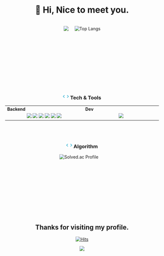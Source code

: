 <h1 align="center">
  👋 Hi, Nice to meet you.
</h1><br>

<div align="center" style="display: flex; justify-content: center; gap: 20px;">
  <!-- GitHub Stats -->
  <img src="https://github-readme-stats.vercel.app/api?username=HuttTheJAVA&show_icons=true&theme=dark" style="height:150px;">
  
  <!-- Top Languages -->
  <img src="https://github-readme-stats.vercel.app/api/top-langs/?username=HuttTheJAVA&layout=compact" alt="Top Langs" style="height:150px;">
</div>

<br></br>

<h3 align="center"><img src="code.gif" height="20"/> Tech & Tools</h3>

<div align="center" style="width:100%"> 
  <table>
    <tr>
      <td valign="center" width="100px"><b>Backend<b></td>
      <td valign="center" width="100px"><b>Dev<b></td>
    </tr>  
    <tr>
      <td valign="center" align="center" width="300px">
        <img src="https://img.shields.io/badge/Java-007396?style=for-the-badge&logo=Java&logoColor=white">
        <img src="https://img.shields.io/badge/python-3776AB?style=for-the-badge&logo=python&logoColor=white"/>
        <img src="https://img.shields.io/badge/spring-6DB33F?style=for-the-badge&logo=spring&logoColor=white"/>
        <img src="https://img.shields.io/badge/springboot-6DB33F?style=for-the-badge&logo=springboot&logoColor=white"/>
        <img src="https://img.shields.io/badge/MySQL-4479A1?style=for-the-badge&logo=mysql&logoColor=white">
        <img src="https://img.shields.io/badge/Redis-DC382D?style=for-the-badge&logo=redis&logoColor=white"/>
      </td>
      <td valign="center" align="center" width="300px">
        <img src="https://img.shields.io/badge/GitHub-181717?style=for-the-badge&logo=github&logoColor=white"/>
      </td>
    </tr>
  </table>
</div>

<br></br>

<h3 align="center"><img src="code.gif" height="20"/> Algorithm</h3>
<div align="center">
  <a href="https://solved.ac/chlghksdyd24">
     <img src="http://mazassumnida.wtf/api/generate_badge?boj=chlghksdyd24" alt="Solved.ac Profile" style="display:inline-block; margin-right: 20px; height:150px;">
  </a>
</div>

<br></br>

<h2 align="center">
  Thanks for visiting my profile.
</h2>

<div align="center">
  <a href="https://hits.seeyoufarm.com">
    <img src="https://hits.seeyoufarm.com/api/count/incr/badge.svg?url=https%3A%2F%2Fgithub.com%2FHuttTheJAVA&count_bg=%236AC83D&title_bg=%23555555&icon=&icon_color=%23E7E7E7&title=hits&edge_flat=false" alt="Hits">
  </a>
</div>

<p align="center">
  <img src="https://capsule-render.vercel.app/api?type=waving&color=gradient&height=65&section=footer"/>
</p>
